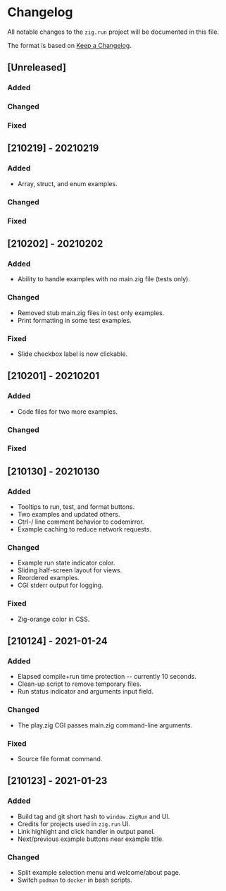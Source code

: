 # Changelog
All notable changes to the `zig.run` project will be documented in this file.

The format is based on [Keep a Changelog](https://keepachangelog.com/en/1.0.0/).


## [Unreleased]
### Added
### Changed
### Fixed


## [210219] - 20210219
### Added
- Array, struct, and enum examples.
### Changed
### Fixed


## [210202] - 20210202
### Added
- Ability to handle examples with no main.zig file (tests only).
### Changed
- Removed stub main.zig files in test only examples.
- Print formatting in some test examples.
### Fixed
- Slide checkbox label is now clickable.


## [210201] - 20210201
### Added
- Code files for two more examples.
### Changed
### Fixed


## [210130] - 20210130
### Added
- Tooltips to run, test, and format buttons.
- Two examples and updated others.
- Ctrl-/ line comment behavior to codemirror.
- Example caching to reduce network requests.
### Changed
- Example run state indicator color.
- Sliding half-screen layout for views.
- Reordered examples.
- CGI stderr output for logging.
### Fixed
- Zig-orange color in CSS.


## [210124] - 2021-01-24
### Added
- Elapsed compile+run time protection -- currently 10 seconds.
- Clean-up script to remove temporary files.
- Run status indicator and arguments input field.
### Changed
- The play.zig CGI passes main.zig command-line arguments.
### Fixed
- Source file format command.


## [210123] - 2021-01-23
### Added
- Build tag and git short hash to `window.ZigRun` and UI.
- Credits for projects used in `zig.run` UI.
- Link highlight and click handler in output panel.
- Next/previous example buttons near example title.
### Changed
- Split example selection menu and welcome/about page.
- Switch `podman` to `docker` in bash scripts.

